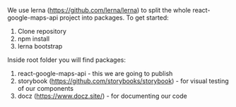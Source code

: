 We use lerna (https://github.com/lerna/lerna) to split the whole react-google-maps-api project into packages. To get started:
1. Clone repository
2. npm install
3. lerna bootstrap

Inside root folder you will find packages:
1. react-google-maps-api - this we are going to publish
2. storybook (https://github.com/storybooks/storybook) - for visual testing of our components
3. docz (https://www.docz.site/) - for documenting our code 